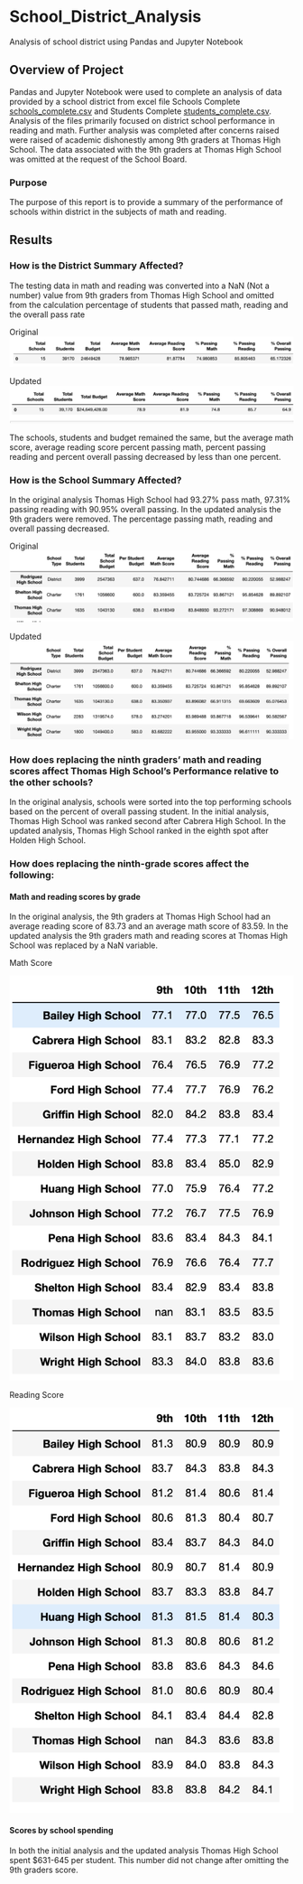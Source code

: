 # School_District_Analysis

Analysis of school district using Pandas and Jupyter Notebook

## Overview of Project 

Pandas and Jupyter Notebook were used to complete an analysis of data provided by a school district from excel file Schools Complete [schools_complete.csv](https://github.com/AjaniBenoit/School_District_Analysis/blob/main/schools_complete.csv) and Students Complete [students_complete.csv](https://github.com/AjaniBenoit/School_District_Analysis/blob/main/students_complete.csv). Analysis of the files primarily focused on district school performance in reading and math. Further analysis was completed after concerns raised were raised of academic dishonestly among 9th graders at Thomas High School. The data associated with the 9th graders at Thomas High School was omitted at the request of the School Board.

### Purpose 

The purpose of this report is to provide a summary of the performance of schools within district in the subjects of math and reading. 

## Results 
### How is the District Summary Affected?

The testing data in math and reading was converted into a NaN (Not a number) value from 9th graders from Thomas High School and omitted from the calculation percentage of students that passed math, reading and the overall pass rate 

Original
![Original_district_summary](https://github.com/AjaniBenoit/School_District_Analysis/blob/main/Original_district_summary.png)

Updated
![Updated_district_summary](https://github.com/AjaniBenoit/School_District_Analysis/blob/main/Updated_district_summary.png)

The schools, students and budget remained the same, but the average math score, average reading score percent passing math, percent passing reading and percent overall passing decreased by less than one percent. 

### How is the School Summary Affected?
In the original analysis Thomas High School had 93.27% pass math, 97.31% passing reading with 90.95% overall passing. In the updated analysis the 9th graders were removed. The percentage passing math, reading and overall passing decreased. 

Original 
![Original_school_summary](https://github.com/AjaniBenoit/School_District_Analysis/blob/main/Original_school_summary.png)

Updated
![Updated_school_summary](https://github.com/AjaniBenoit/School_District_Analysis/blob/main/Updated_school_summary.png)

### How does replacing the ninth graders’ math and reading scores affect Thomas High School’s Performance relative to the other schools?

In the original analysis, schools were sorted into the top performing schools based on the percent of overall passing student. In the initial analysis, Thomas High School was ranked second after Cabrera High School. In the updated analysis, Thomas High School ranked in the eighth spot after Holden High School.

### How does replacing the ninth-grade scores affect the following: 

#### Math and reading scores by grade 
In the original analysis, the 9th graders at Thomas High School had an average reading score of 83.73  and an average math score of 83.59. In the updated analysis the 9th graders  math and reading scores at Thomas High School was replaced by a NaN variable. 

Math Score

![Math_score_grade]( https://github.com/AjaniBenoit/School_District_Analysis/blob/main/Math_score_grade..png)

Reading Score 

![reading_score_grade]( https://github.com/AjaniBenoit/School_District_Analysis/blob/main/reading_score_grade.png)

#### Scores by school spending
 
In both the initial analysis and the updated analysis Thomas High School spent $631-645 per student. This number did not change after omitting the 9th graders score. 


